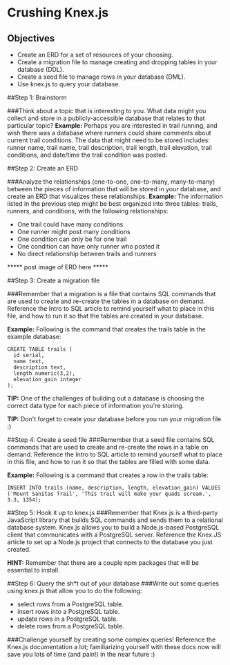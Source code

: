 # Crushing Knex.js

## Objectives

- Create an ERD for a set of resources of your choosing.
- Create a migration file to manage creating and dropping tables in your database (DDL).
- Create a seed file to manage rows in your database (DML).
- Use knex.js to query your database.

##Step 1: Brainstorm

###Think about a topic that is interesting to you. What data might you collect and store in a publicly-accessible database that relates to that particular topic?
**Example:** Perhaps you are interested in trail running, and wish there was a database where runners could share comments about current trail conditions. The data that might need to be stored includes: runner name, trail name, trail description, trail length, trail elevation, trail conditions, and date/time the trail condition was posted.

##Step 2: Create an ERD

###Analyze the relationships (one-to-one, one-to-many, many-to-many) between the pieces of information that will be stored in your database, and create an ERD that visualizes these relationships.
**Example:** The information listed in the previous step might be best organized into three tables: trails, runners, and conditions, with the following relationships:

- One trail could have many conditions
- One runner might post many conditions
- One condition can only be for one trail
- One condition can have only runner who posted it
- No direct relationship between trails and runners

***** post image of ERD here *****

##Step 3: Create a migration file

###Remember that a migration is a file that contains SQL commands that are used to create and re-create the tables in a database on demand. Reference the Intro to SQL article to remind yourself what to place in this file, and how to run it so that the tables are created in your database.

**Example:** Following is the command that creates the trails table in the example database:

```
CREATE TABLE trails (
  id serial,
  name text,
  description text,
  length numeric(3,2),
  elevation_gain integer
);
```

**TIP:** One of the challenges of building out a database is choosing the correct data type for each piece of information you're storing.

**TIP:** Don't forget to create your database before you run your migration file :)

##Step 4: Create a seed file
###Remember that a seed file contains SQL commands that are used to create and re-create the rows in a table on demand. Reference the Intro to SQL article to remind yourself what to place in this file, and how to run it so that the tables are filled with some data.

**Example:** Following is a command that creates a row in the trails table:

```
INSERT INTO trails (name, description, length, elevation_gain) VALUES ('Mount Sanitas Trail', 'This trail will make your quads scream.', 3.3, 1354);
```

##Step 5: Hook it up to knex.js
###Remember that Knex.js is a third-party JavaScript library that builds SQL commands and sends them to a relational database system. Knex.js allows you to build a Node.js-based PostgreSQL client that communicates with a PostgreSQL server. Reference the Knex.JS article to set up a Node.js project that connects to the database you just created.

**HINT:** Remember that there are a couple npm packages that will be essential to install.


##Step 6: Query the sh*t out of your database
###Write out some queries using knex.js that allow you to do the following:
- select rows from a PostgreSQL table.
- insert rows into a PostgreSQL table.
- update rows in a PostgreSQL table.
- delete rows from a PostgreSQL table.

###Challenge yourself by creating some complex queries! Reference the Knex.js documentation a lot; familiarizing yourself with these docs now will save you lots of time (and pain!) in the near future :)
